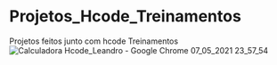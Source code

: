 # Projetos_Hcode_Treinamentos
Projetos feitos junto com hcode Treinamentos
![Calculadora Hcode_Leandro - Google Chrome 07_05_2021 23_57_54](https://user-images.githubusercontent.com/62818922/117523695-16f15c00-af90-11eb-8a64-f8bc4b5ec2ba.png)


